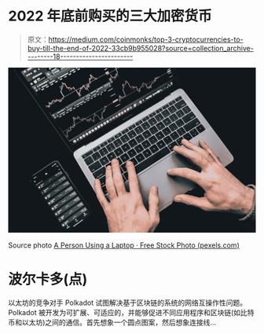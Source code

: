 # 2022 年底前购买的三大加密货币

> 原文：<https://medium.com/coinmonks/top-3-cryptocurrencies-to-buy-till-the-end-of-2022-33cb9b955028?source=collection_archive---------18----------------------->

![](img/32ec790eb54bd3b80b45e6ab1f8c915b.png)

Source photo [A Person Using a Laptop · Free Stock Photo (pexels.com)](https://www.pexels.com/photo/a-person-using-a-laptop-6781008/)

# 波尔卡多(点)

以太坊的竞争对手 Polkadot 试图解决基于区块链的系统的网络互操作性问题。Polkadot 被开发为可扩展、可适应的，并能够促进不同应用程序和区块链(如比特币和以太坊)之间的通信。首先想象一个圆点图案，然后想象连接线…
